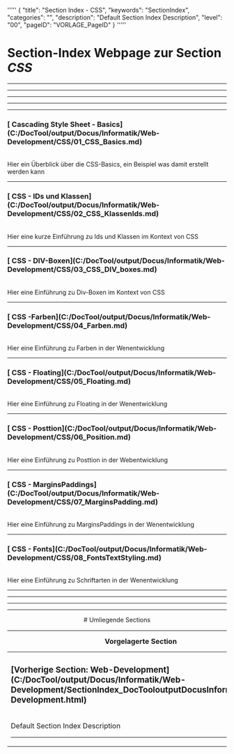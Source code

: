 '''''
{
"title": "Section Index - CSS",
"keywords": "SectionIndex",
"categories": "",
"description": "Default Section Index Description",
"level": "00",
"pageID": "VORLAGE_PageID"
}
'''''


<h1>Section-Index Webpage zur Section <i>CSS</i></h1>

<hr><hr><hr><hr><hr>


<h3>[ Cascading Style Sheet - Basics](C:/DocTool/output/Docus/Informatik/Web-Development/CSS/01_CSS_Basics.md)</h3><br>Hier ein Überblick über die CSS-Basics, ein Beispiel was damit erstellt werden kann<hr>


<h3>[ CSS - IDs und Klassen](C:/DocTool/output/Docus/Informatik/Web-Development/CSS/02_CSS_KlassenIds.md)</h3><br>Hier eine kurze Einführung zu Ids und Klassen im Kontext von CSS<hr>


<h3>[ CSS - DIV-Boxen](C:/DocTool/output/Docus/Informatik/Web-Development/CSS/03_CSS_DIV_boxes.md)</h3><br>Hier eine Einführung zu Div-Boxen im Kontext von CSS<hr>


<h3>[ CSS -Farben](C:/DocTool/output/Docus/Informatik/Web-Development/CSS/04_Farben.md)</h3><br>Hier eine Einführung zu Farben in der Wenentwicklung<hr>


<h3>[ CSS - Floating](C:/DocTool/output/Docus/Informatik/Web-Development/CSS/05_Floating.md)</h3><br>Hier eine Einführung zu Floating in der Wenentwicklung<hr>


<h3>[ CSS - Posttion](C:/DocTool/output/Docus/Informatik/Web-Development/CSS/06_Position.md)</h3><br>Hier eine Einführung zu Posttion in der Webentwicklung<hr>


<h3>[ CSS - MarginsPaddings](C:/DocTool/output/Docus/Informatik/Web-Development/CSS/07_MarginsPadding.md)</h3><br>Hier eine Einführung zu MarginsPaddings in der Wenentwicklung<hr>


<h3>[ CSS - Fonts](C:/DocTool/output/Docus/Informatik/Web-Development/CSS/08_FontsTextStyling.md)</h3><br>Hier eine Einführung zu Schriftarten in der Wenentwicklung<hr><center><hr><hr><hr> # Umliegende Sections
 </h2><br><table><thead> <tr> <th><center>Vorgelagerte Section</center></th> <th><center>Nachgelagerte Section</center></th></tr></thead><tbody><tr><td><h3>[Vorherige Section: Web-Development](C:/DocTool/output/Docus/Informatik/Web-Development/SectionIndex_DocTooloutputDocusInformatikWeb-Development.html)</h3><br>Default Section Index Description<hr></td><td>ListeNachgelagerte Sections</td></tr></tbody></table>
